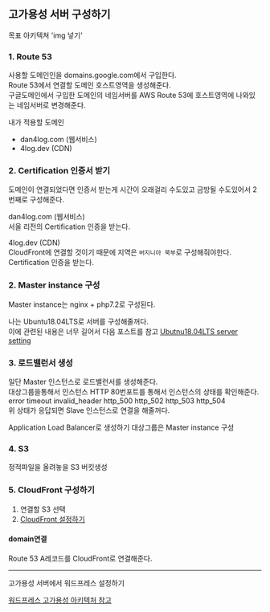 ## 고가용성 서버 구성하기

목표 아키텍쳐
'img 넣기'

### 1. Route 53

사용할 도메인인을 domains.google.com에서 구입한다.  
Route 53에서 연결할 도메인 호스트영역을 생성해준다.  
구글도메인에서 구입한 도메인의 네임서버를 AWS Route 53에 호스트영역에 나와있는 네임서버로 변경해준다.

내가 적용할 도메인

- dan4log.com (웹서비스)
- 4log.dev (CDN)

### 2. Certification 인증서 받기

도메인이 연결되었다면 인증서 받는게 시간이 오래걸리 수도있고 금방될 수도있어서 2번째로 구성해준다.

dan4log.com (웹서비스)  
서울 리전의 Certification 인증을 받는다.

4log.dev (CDN)  
CloudFront에 연결할 것이기 때문에 지역은 `버지니아 북부`로 구성해줘야한다.
Certification 인증을 받는다.

### 2. Master instance 구성

Master instance는 nginx + php7.2로 구성된다.

나는 Ubuntu18.04LTS로 서버를 구성해줄꺼다.  
이에 관련된 내용은 너무 길어서 다음 포스트를 참고 [Ubutnu18.04LTS server setting](https://dan4log.com/ubutnu18-04lts-server-setting/)

### 3. 로드밸런서 생성

일단 Master 인스턴스로 로드밸런서를 생성해준다.  
대상그룹을통해서 인스턴스 HTTP 80번포트를 통해서 인스턴스의 상태를 확인해준다.
error timeout invalid_header http_500 http_502 http_503 http_504  
위 상태가 응답되면 Slave 인스턴스로 연결을 해줄꺼다.

Application Load Balancer로 생성하기 대상그룹은 Master instance 구성

### 4. S3

정적파일을 올려놓을 S3 버킷생성

### 5. CloudFront 구성하기

1. 연결할 S3 선택
2. [CloudFront 설정하기](#)

#### domain연결

Route 53 A레코드를 CloudFront로 연결해준다.

---

고가용성 서버에서 워드프레스 설정하기

[워드프레스 고가용성 아키텍처 참고](https://intown.biz/2017/03/23/wordpress-aws-real-world/)
